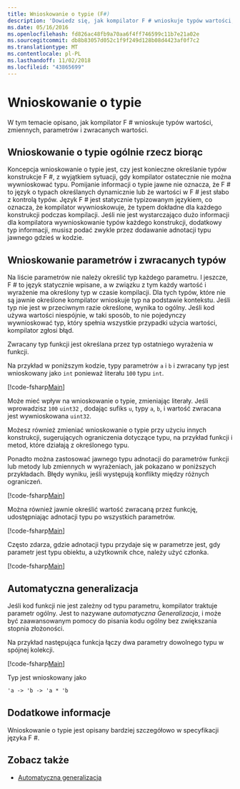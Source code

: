 ```yaml
---
title: Wnioskowanie o typie (F#)
description: 'Dowiedz się, jak kompilator F # wnioskuje typów wartości, zmiennych, parametrów i zwracanych wartości.'
ms.date: 05/16/2016
ms.openlocfilehash: fd826ac48fb9a70aa6f4ff746599c11b7e21a02e
ms.sourcegitcommit: db8b83057d052c1f9f249d128b08d4423af0f7c2
ms.translationtype: MT
ms.contentlocale: pl-PL
ms.lasthandoff: 11/02/2018
ms.locfileid: "43865699"
---
```

# <a name="type-inference"></a>Wnioskowanie o typie

W tym temacie opisano, jak kompilator F # wnioskuje typów wartości, zmiennych, parametrów i zwracanych wartości.

## <a name="type-inference-in-general"></a>Wnioskowanie o typie ogólnie rzecz biorąc

Koncepcja wnioskowanie o typie jest, czy jest konieczne określanie typów konstrukcje F #, z wyjątkiem sytuacji, gdy kompilator ostatecznie nie można wywnioskować typu. Pomijanie informacji o typie jawne nie oznacza, że F # to język o typach określanych dynamicznie lub że wartości w F # jest słabo z kontrolą typów. Język F # jest statycznie typizowanym językiem, co oznacza, że kompilator wywnioskowuje, że typem dokładne dla każdego konstrukcji podczas kompilacji. Jeśli nie jest wystarczająco dużo informacji dla kompilatora wywnioskowanie typów każdego konstrukcji, dodatkowy typ informacji, musisz podać zwykle przez dodawanie adnotacji typu jawnego gdzieś w kodzie.

## <a name="inference-of-parameter-and-return-types"></a>Wnioskowanie parametrów i zwracanych typów

Na liście parametrów nie należy określić typ każdego parametru. I jeszcze, F # to język statycznie wpisane, a w związku z tym każdy wartość i wyrażenie ma określony typ w czasie kompilacji. Dla tych typów, które nie są jawnie określone kompilator wnioskuje typ na podstawie kontekstu. Jeśli typ nie jest w przeciwnym razie określone, wynika to ogólny. Jeśli kod używa wartości niespójnie, w taki sposób, to nie pojedynczy wywnioskować typ, który spełnia wszystkie przypadki użycia wartości, kompilator zgłosi błąd.

Zwracany typ funkcji jest określana przez typ ostatniego wyrażenia w funkcji.

Na przykład w poniższym kodzie, typy parametrów `a` i `b` i zwracany typ jest wnioskowany jako `int` ponieważ literału `100` typu `int`.

[!code-fsharp[Main](../../../samples/snippets/fsharp/lang-ref-3/snippet301.fs)]

Może mieć wpływ na wnioskowanie o typie, zmieniając literały. Jeśli wprowadzisz `100` `uint32` , dodając sufiks `u`, typy `a`, `b`, i wartość zwracana jest wywnioskowana `uint32`.

Możesz również zmieniać wnioskowanie o typie przy użyciu innych konstrukcji, sugerujących ograniczenia dotyczące typu, na przykład funkcji i metod, które działają z określonego typu.

Ponadto można zastosować jawnego typu adnotacji do parametrów funkcji lub metody lub zmiennych w wyrażeniach, jak pokazano w poniższych przykładach. Błędy wyniku, jeśli występują konflikty między różnych ograniczeń.

[!code-fsharp[Main](../../../samples/snippets/fsharp/lang-ref-3/snippet302.fs)]

Można również jawnie określić wartość zwracaną przez funkcję, udostępniając adnotacji typu po wszystkich parametrów.

[!code-fsharp[Main](../../../samples/snippets/fsharp/lang-ref-3/snippet303.fs)]

Często zdarza, gdzie adnotacji typu przydaje się w parametrze jest, gdy parametr jest typu obiektu, a użytkownik chce, należy użyć członka.

[!code-fsharp[Main](../../../samples/snippets/fsharp/lang-ref-3/snippet304.fs)]

## <a name="automatic-generalization"></a>Automatyczna generalizacja

Jeśli kod funkcji nie jest zależny od typu parametru, kompilator traktuje parametr ogólny. Jest to nazywane *automatyczna Generalizacja*, i może być zaawansowanym pomocy do pisania kodu ogólny bez zwiększania stopnia złożoności.

Na przykład następująca funkcja łączy dwa parametry dowolnego typu w spójnej kolekcji.

[!code-fsharp[Main](../../../samples/snippets/fsharp/lang-ref-3/snippet305.fs)]

Typ jest wnioskowany jako

```fsharp
'a -> 'b -> 'a * 'b
```

## <a name="additional-information"></a>Dodatkowe informacje

Wnioskowanie o typie jest opisany bardziej szczegółowo w specyfikacji języka F #.

## <a name="see-also"></a>Zobacz także

- [Automatyczna generalizacja](generics/automatic-generalization.md)
